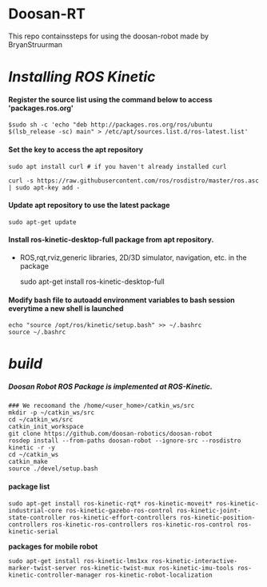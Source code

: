 # Doosan-RT
This repo containssteps for using the doosan-robot made by BryanStruurman


# *Installing ROS Kinetic*
#### Register the source list using the command below to access 'packages.ros.org'
    $sudo sh -c 'echo "deb http://packages.ros.org/ros/ubuntu $(lsb_release -sc) main" > /etc/apt/sources.list.d/ros-latest.list'

#### Set the key to access the apt repository
    sudo apt install curl # if you haven't already installed curl

    curl -s https://raw.githubusercontent.com/ros/rosdistro/master/ros.asc | sudo apt-key add -

#### Update apt repository to use the latest package
    sudo apt-get update

#### Install ros-kinetic-desktop-full package from apt repository. 
- ROS,rqt,rviz,generic libraries, 2D/3D simulator, navigation, etc. in the package

    sudo apt-get install ros-kinetic-desktop-full

#### Modify bash file to autoadd environment variables to bash session everytime a new shell is launched

    echo "source /opt/ros/kinetic/setup.bash" >> ~/.bashrc
    source ~/.bashrc



# *build* 
##### *Doosan Robot ROS Package is implemented at ROS-Kinetic.*
    ### We recoomand the /home/<user_home>/catkin_ws/src
    mkdir -p ~/catkin_ws/src
    cd ~/catkin_ws/src
    catkin_init_workspace
    git clone https://github.com/doosan-robotics/doosan-robot
    rosdep install --from-paths doosan-robot --ignore-src --rosdistro kinetic -r -y
    cd ~/catkin_ws
    catkin_make
    source ./devel/setup.bash

#### package list
    sudo apt-get install ros-kinetic-rqt* ros-kinetic-moveit* ros-kinetic-industrial-core ros-kinetic-gazebo-ros-control ros-kinetic-joint-state-controller ros-kinetic-effort-controllers ros-kinetic-position-controllers ros-kinetic-ros-controllers ros-kinetic-ros-control ros-kinetic-serial
    
__packages for mobile robot__

    sudo apt-get install ros-kinetic-lms1xx ros-kinetic-interactive-marker-twist-server ros-kinetic-twist-mux ros-kinetic-imu-tools ros-kinetic-controller-manager ros-kinetic-robot-localization
